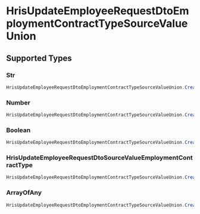 # HrisUpdateEmployeeRequestDtoEmploymentContractTypeSourceValueUnion


## Supported Types

### Str

```csharp
HrisUpdateEmployeeRequestDtoEmploymentContractTypeSourceValueUnion.CreateStr(/* values here */);
```

### Number

```csharp
HrisUpdateEmployeeRequestDtoEmploymentContractTypeSourceValueUnion.CreateNumber(/* values here */);
```

### Boolean

```csharp
HrisUpdateEmployeeRequestDtoEmploymentContractTypeSourceValueUnion.CreateBoolean(/* values here */);
```

### HrisUpdateEmployeeRequestDtoSourceValueEmploymentContractType

```csharp
HrisUpdateEmployeeRequestDtoEmploymentContractTypeSourceValueUnion.CreateHrisUpdateEmployeeRequestDtoSourceValueEmploymentContractType(/* values here */);
```

### ArrayOfAny

```csharp
HrisUpdateEmployeeRequestDtoEmploymentContractTypeSourceValueUnion.CreateArrayOfAny(/* values here */);
```
